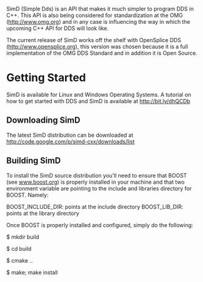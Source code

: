 SimD (Simple Dds) is an API that makes it much simpler to program DDS in C++. This API is also being considered for standardization at the OMG (http://www.omg.org) and in any case is influencing the way in which the upcoming C++ API for DDS will look like.

The current release of SimD works off the shelf with OpenSplice DDS (http://www.opensplice.org), this version was chosen because it is a full implementation of the OMG DDS Standard and in addition it is Open Source.

# Getting Started #
SimD is  available for Linux and Windows Operating Systems. A tutorial on how to get started with DDS and SimD is available at http://bit.ly/dhQCDb

## Downloading SimD ##
The latest SimD distribution can be downloaded at http://code.google.com/p/simd-cxx/downloads/list

## Building SimD ##
To install the SimD source distribution you'll need to ensure that BOOST (see  www.boost.org) is properly installed in your machine and that two environment variable are pointing to the include and libraries directory for BOOST. Namely:

BOOST\_INCLUDE\_DIR: points at the include directory
BOOST\_LIB\_DIR: points at the library directory

Once BOOST is properly installed and configured, simply do the following:

$ mkdir build

$ cd build

$ cmake ..

$ make; make install


